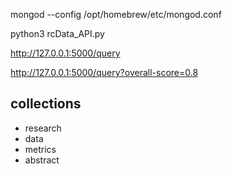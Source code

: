 mongod --config /opt/homebrew/etc/mongod.conf

python3 rcData_API.py 

http://127.0.0.1:5000/query

http://127.0.0.1:5000/query?overall-score=0.8

## collections
- research
- data
- metrics
- abstract
